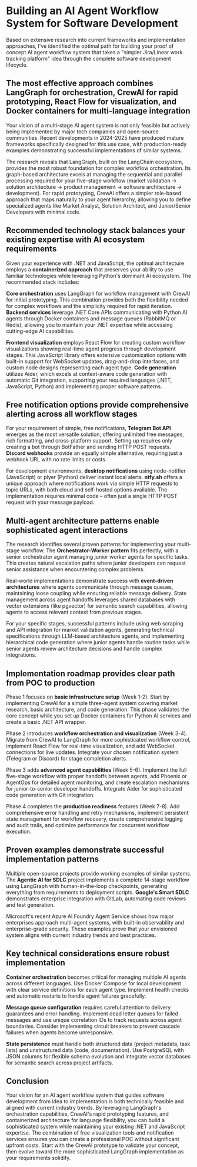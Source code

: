 # Building an AI Agent Workflow System for Software Development

Based on extensive research into current frameworks and implementation approaches, I've identified the optimal path for building your proof of concept AI agent workflow system that takes a "simpler Jira/Linear work tracking platform" idea through the complete software development lifecycle.

## The most effective approach combines LangGraph for orchestration, CrewAI for rapid prototyping, React Flow for visualization, and Docker containers for multi-language integration

Your vision of a multi-stage AI agent system is not only feasible but actively being implemented by major tech companies and open-source communities. Recent developments in 2024-2025 have produced mature frameworks specifically designed for this use case, with production-ready examples demonstrating successful implementations of similar systems.

The research reveals that LangGraph, built on the LangChain ecosystem, provides the most robust foundation for complex workflow orchestration. Its graph-based architecture excels at managing the sequential and parallel processing required for your five-stage workflow (market validation → solution architecture → product management → software architecture → development). For rapid prototyping, CrewAI offers a simpler role-based approach that maps naturally to your agent hierarchy, allowing you to define specialized agents like Market Analyst, Solution Architect, and Junior/Senior Developers with minimal code.

## Recommended technology stack balances your existing expertise with AI ecosystem requirements

Given your experience with .NET and JavaScript, the optimal architecture employs a **containerized approach** that preserves your ability to use familiar technologies while leveraging Python's dominant AI ecosystem. The recommended stack includes:

**Core orchestration** uses LangGraph for workflow management with CrewAI for initial prototyping. This combination provides both the flexibility needed for complex workflows and the simplicity required for rapid iteration. **Backend services** leverage .NET Core APIs communicating with Python AI agents through Docker containers and message queues (RabbitMQ or Redis), allowing you to maintain your .NET expertise while accessing cutting-edge AI capabilities.

**Frontend visualization** employs React Flow for creating custom workflow visualizations showing real-time agent progress through development stages. This JavaScript library offers extensive customization options with built-in support for WebSocket updates, drag-and-drop interfaces, and custom node designs representing each agent type. **Code generation** utilizes Aider, which excels at context-aware code generation with automatic Git integration, supporting your required languages (.NET, JavaScript, Python) and implementing proper software patterns.

## Free notification options provide comprehensive alerting across all workflow stages

For your requirement of simple, free notifications, **Telegram Bot API** emerges as the most versatile solution, offering unlimited free messages, rich formatting, and cross-platform support. Setting up requires only creating a bot through BotFather and sending HTTP POST requests. **Discord webhooks** provide an equally simple alternative, requiring just a webhook URL with no rate limits or costs.

For development environments, **desktop notifications** using node-notifier (JavaScript) or plyer (Python) deliver instant local alerts. **ntfy.sh** offers a unique approach where notifications work via simple HTTP requests to topic URLs, with both cloud and self-hosted options available. The implementation requires minimal code – often just a single HTTP POST request with your message payload.

## Multi-agent architecture patterns enable sophisticated agent interactions

The research identifies several proven patterns for implementing your multi-stage workflow. The **Orchestrator-Worker pattern** fits perfectly, with a senior orchestrator agent managing junior worker agents for specific tasks. This creates natural escalation paths where junior developers can request senior assistance when encountering complex problems.

Real-world implementations demonstrate success with **event-driven architectures** where agents communicate through message queues, maintaining loose coupling while ensuring reliable message delivery. State management across agent handoffs leverages shared databases with vector extensions (like pgvector) for semantic search capabilities, allowing agents to access relevant context from previous stages.

For your specific stages, successful patterns include using web scraping and API integration for market validation agents, generating technical specifications through LLM-based architecture agents, and implementing hierarchical code generation where junior agents handle routine tasks while senior agents review architecture decisions and handle complex integrations.

## Implementation roadmap provides clear path from POC to production

Phase 1 focuses on **basic infrastructure setup** (Week 1-2). Start by implementing CrewAI for a simple three-agent system covering market research, basic architecture, and code generation. This phase validates the core concept while you set up Docker containers for Python AI services and create a basic .NET API wrapper.

Phase 2 introduces **workflow orchestration and visualization** (Week 3-4). Migrate from CrewAI to LangGraph for more sophisticated workflow control, implement React Flow for real-time visualization, and add WebSocket connections for live updates. Integrate your chosen notification system (Telegram or Discord) for stage completion alerts.

Phase 3 adds **advanced agent capabilities** (Week 5-6). Implement the full five-stage workflow with proper handoffs between agents, add Phoenix or AgentOps for detailed agent monitoring, and create escalation mechanisms for junior-to-senior developer handoffs. Integrate Aider for sophisticated code generation with Git integration.

Phase 4 completes the **production readiness** features (Week 7-8). Add comprehensive error handling and retry mechanisms, implement persistent state management for workflow recovery, create comprehensive logging and audit trails, and optimize performance for concurrent workflow execution.

## Proven examples demonstrate successful implementation patterns

Multiple open-source projects provide working examples of similar systems. The **Agentic AI for SDLC** project implements a complete 14-stage workflow using LangGraph with human-in-the-loop checkpoints, generating everything from requirements to deployment scripts. **Google's Smart SDLC** demonstrates enterprise integration with GitLab, automating code reviews and test generation.

Microsoft's recent Azure AI Foundry Agent Service shows how major enterprises approach multi-agent systems, with built-in observability and enterprise-grade security. These examples prove that your envisioned system aligns with current industry trends and best practices.

## Key technical considerations ensure robust implementation

**Container orchestration** becomes critical for managing multiple AI agents across different languages. Use Docker Compose for local development with clear service definitions for each agent type. Implement health checks and automatic restarts to handle agent failures gracefully.

**Message queue configuration** requires careful attention to delivery guarantees and error handling. Implement dead letter queues for failed messages and use unique correlation IDs to track requests across agent boundaries. Consider implementing circuit breakers to prevent cascade failures when agents become unresponsive.

**State persistence** must handle both structured data (project metadata, task lists) and unstructured data (code, documentation). Use PostgreSQL with JSON columns for flexible schema evolution and integrate vector databases for semantic search across project artifacts.

## Conclusion

Your vision for an AI agent workflow system that guides software development from idea to implementation is both technically feasible and aligned with current industry trends. By leveraging LangGraph's orchestration capabilities, CrewAI's rapid prototyping features, and containerized architecture for language flexibility, you can build a sophisticated system while maintaining your existing .NET and JavaScript expertise. The combination of free visualization tools and notification services ensures you can create a professional POC without significant upfront costs. Start with the CrewAI prototype to validate your concept, then evolve toward the more sophisticated LangGraph implementation as your requirements solidify.